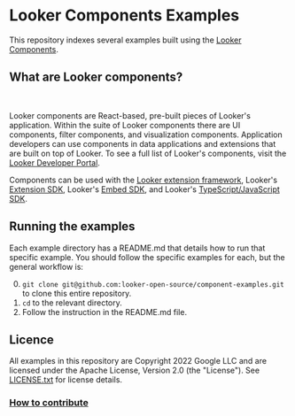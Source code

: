 # Looker Components Examples

This repository indexes several examples built using the [Looker Components](https://cloud.google.com/looker/docs/components).

## What are Looker components? 
<br>

Looker components are React-based, pre-built pieces of Looker's application. Within the suite of Looker components there are UI components, filter components, and visualization components. Application developers can use components in data applications and extensions that are built on top of Looker. To see a full list of Looker's components, visit the [Looker Developer Portal](https://developers.looker.com/components/overview/).

Components can be used with the [Looker extension framework](https://cloud.google.com/looker/docs/intro-to-extension-framework), Looker's [Extension SDK](https://www.npmjs.com/package/@looker/extension-sdk), Looker's [Embed SDK](https://www.npmjs.com/package/@looker/embed-sdk), and Looker's [TypeScript/JavaScript SDK](https://www.npmjs.com/package/@looker/sdk).

## Running the examples

Each example directory has a README.md that details how to run that specific example. You should follow the specific examples for each, but the general workflow is:

0. `git clone git@github.com:looker-open-source/component-examples.git` to clone this entire repository.
1. `cd` to the relevant directory.
3. Follow the instruction in the README.md file.

## Licence

All examples in this repository are Copyright 2022 Google LLC and are licensed under the Apache License, Version 2.0 (the "License"). See [LICENSE.txt](./LICENSE.txt) for license details.

### [How to contribute](./CONTRIBUTING.md)
